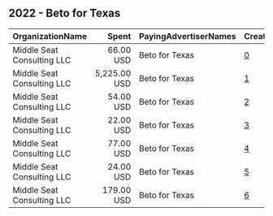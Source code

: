 ## 2022 - Beto for Texas 
|OrganizationName|Spent|PayingAdvertiserNames|CreativeUrls|Impressions|Genders|AgeBrackets|CountryCodes|BillingAddresses|CandidateBallotInformation|
|:---|---:|:---|:---|---:|:---|:---|:---|:---|:---|
|Middle Seat Consulting  LLC|66.00 USD|Beto for Texas|[0](https://www.snap.com/political-ads/asset/9596c0a587d71346bd4b59ce78503ab3241b60a688a4a6666900e4e3f9a24c57?mediaType=mp4)|14,652||18+|united states|"Po Box 21600,Washington,20009,US"|Beto for Texas|
|Middle Seat Consulting  LLC|5,225.00 USD|Beto for Texas|[1](https://www.snap.com/political-ads/asset/590e8f5468b0e05d3f30aff10a204520951701e71e4d54e77cbb026929b1e034?mediaType=mp4)|147,694||18+|united states|"Po Box 21600,Washington,20009,US"|Beto for Texas|
|Middle Seat Consulting  LLC|54.00 USD|Beto for Texas|[2](https://www.snap.com/political-ads/asset/9e60cd8b821b62fed4770738fcb69ce12fb62dc2f1d142c2c1ba352fceadcbaa?mediaType=mp4)|10,921||18+|united states|"Po Box 21600,Washington,20009,US"|Beto for Texas|
|Middle Seat Consulting  LLC|22.00 USD|Beto for Texas|[3](https://www.snap.com/political-ads/asset/9596c0a587d71346bd4b59ce78503ab3241b60a688a4a6666900e4e3f9a24c57?mediaType=mp4)|4,398||18+|united states|"Po Box 21600,Washington,20009,US"|Beto for Texas|
|Middle Seat Consulting  LLC|77.00 USD|Beto for Texas|[4](https://www.snap.com/political-ads/asset/9e60cd8b821b62fed4770738fcb69ce12fb62dc2f1d142c2c1ba352fceadcbaa?mediaType=mp4)|11,286||18+|united states|"Po Box 21600,Washington,20009,US"|Beto for Texas|
|Middle Seat Consulting  LLC|24.00 USD|Beto for Texas|[5](https://www.snap.com/political-ads/asset/9596c0a587d71346bd4b59ce78503ab3241b60a688a4a6666900e4e3f9a24c57?mediaType=mp4)|4,410||18+|united states|"Po Box 21600,Washington,20009,US"|Beto for Texas|
|Middle Seat Consulting  LLC|179.00 USD|Beto for Texas|[6](https://www.snap.com/political-ads/asset/9e60cd8b821b62fed4770738fcb69ce12fb62dc2f1d142c2c1ba352fceadcbaa?mediaType=mp4)|27,585||18+|united states|"Po Box 21600,Washington,20009,US"|Beto for Texas|

